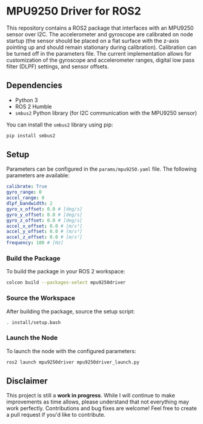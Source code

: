 # MPU9250 Driver for ROS2

This repository contains a ROS2 package that interfaces with an MPU9250 sensor over I2C. The accelerometer and gyroscope are calibrated on node startup (the sensor should be placed on a flat surface with the z-axis pointing up and should remain stationary during calibration). Calibration can be turned off in the parameters file. The current implementation allows for customization of the gyroscope and accelerometer ranges, digital low pass filter (DLPF) settings, and sensor offsets.

## Dependencies
- Python 3
- ROS 2 Humble
- `smbus2` Python library (for I2C communication with the MPU9250 sensor)

You can install the `smbus2` library using pip:

```bash
pip install smbus2
```

## Setup

Parameters can be configured in the `params/mpu9250.yaml` file. The following parameters are available:

```yaml
calibrate: True
gyro_range: 0
accel_range: 0
dlpf_bandwidth: 2
gyro_x_offset: 0.0 # [deg/s]
gyro_y_offset: 0.0 # [deg/s]
gyro_z_offset: 0.0 # [deg/s]
accel_x_offset: 0.0 # [m/s²]
accel_y_offset: 0.0 # [m/s²]
accel_z_offset: 0.0 # [m/s²]
frequency: 100 # [Hz]
```

### Build the Package

To build the package in your ROS 2 workspace:

```bash
colcon build --packages-select mpu9250driver
```

### Source the Workspace

After building the package, source the setup script:

```bash
. install/setup.bash
```

### Launch the Node

To launch the node with the configured parameters:

```bash
ros2 launch mpu9250driver mpu9250driver_launch.py
```

## Disclaimer

This project is still a **work in progress**. While I will continue to make improvements as time allows, please understand that not everything may work perfectly. Contributions and bug fixes are welcome! Feel free to create a pull request if you'd like to contribute.

